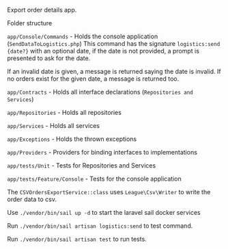 Export order details app.

Folder structure

`app/Console/Commands` - Holds the console application (`SendDataToLogistics.php`)
This command has the signature `logistics:send {date?}` with an optional date, if the date is not provided, a prompt is
presented to ask for the date.

If an invalid date is given, a message is returned saying the date is invalid. If no orders exist for the given date, a
message is returned too.

`app/Contracts` - Holds all interface declarations (`Repositories and Services`)

`app/Repositories` - Holds all repositories

`app/Services` - Holds all services

`app/Exceptions` - Holds the thrown exceptions

`app/Providers` - Providers for binding interfaces to implementations

`app/tests/Unit` - Tests for Repositories and Services

`app/tests/Feature/Console` - Tests for the console application

The `CSVOrdersExportService::class` uses `League\Csv\Writer` to write the order data to csv.

Use `./vendor/bin/sail up -d` to start the laravel sail docker services

Run `./vendor/bin/sail artisan logistics:send` to test command.

Run `./vendor/bin/sail artisan test` to run tests.
